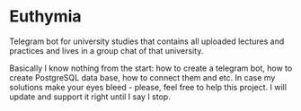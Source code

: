 # Euthymia
Telegram bot for university studies that contains all uploaded lectures and practices and lives in a group chat of that university.

Basically I know nothing from the start: how to create a telegram bot, how to create PostgreSQL data base, how to connect them and etc.
In case my solutions make your eyes bleed - please, feel free to help this project.
I will update and support it right until I say I stop.

